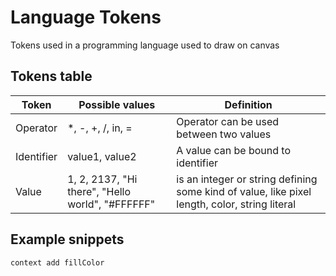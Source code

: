 # Language Tokens

Tokens used in a programming language used to draw on canvas

## Tokens table

| Token      | Possible values                                  | Definition                                                                                    |
| ---------- | ------------------------------------------------ | --------------------------------------------------------------------------------------------- |
| Operator   | \*, -, +, /, in, =                               | Operator can be used between two values                                                       |
| Identifier | value1, value2                                   | A value can be bound to identifier                                                            |
| Value      | 1, 2, 2137, "Hi there", "Hello world", "#FFFFFF" | is an integer or string defining some kind of value, like pixel length, color, string literal |

## Example snippets

```
context add fillColor
```

